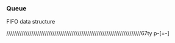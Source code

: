 ### Queue
FIFO data structure





//////////////////////////////////////////////////////////////////////67ty p-[=-]